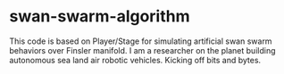 # swan-swarm-algorithm
This code is based on Player/Stage for simulating artificial swan swarm behaviors over Finsler manifold.
I am a researcher on the planet building autonomous sea land air robotic vehicles.
Kicking off bits and bytes. 
